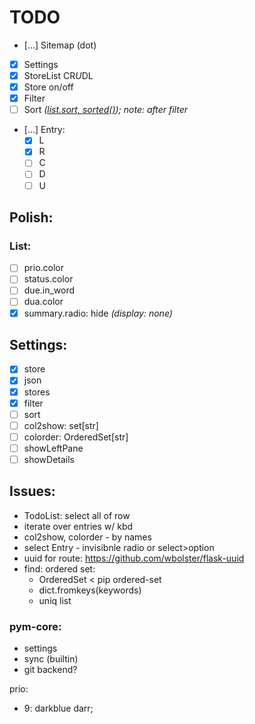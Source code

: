 # TODO

- […] Sitemap (dot)
- [x] Settings
- [x] StoreList CR*U*DL
- [x] Store on/off
- [x] Filter
- [ ] Sort *([list.sort, sorted()](https://docs.python.org/3/howto/sorting.html)); note: after filter*
- […] Entry:
  - [x] L
  - [x] R
  - [ ] C
  - [ ] D
  - [ ] U

## Polish:
### List:
- [ ] prio.color
- [ ] status.color
- [ ] due.in_word
- [ ] dua.color
- [x] summary.radio: hide *(display: none)*

## Settings:
- [x] store
- [x] json
- [x] stores
- [x] filter
- [ ] sort
- [ ] col2show: set[str]
- [ ] colorder: OrderedSet[str]
- [ ] showLeftPane
- [ ] showDetails

## Issues:
- TodoList: select all of row
- iterate over entries w/ kbd
- col2show, colorder - by names
- select Entry - invisibnle radio or select>option
- uuid for route: https://github.com/wbolster/flask-uuid
- find: ordered set:
  - OrderedSet < pip ordered-set
  - dict.fromkeys(keywords)
  - uniq list

### pym-core:
- settings
- sync (builtin)
- git backend?

prio:

- 9: darkblue darr;

